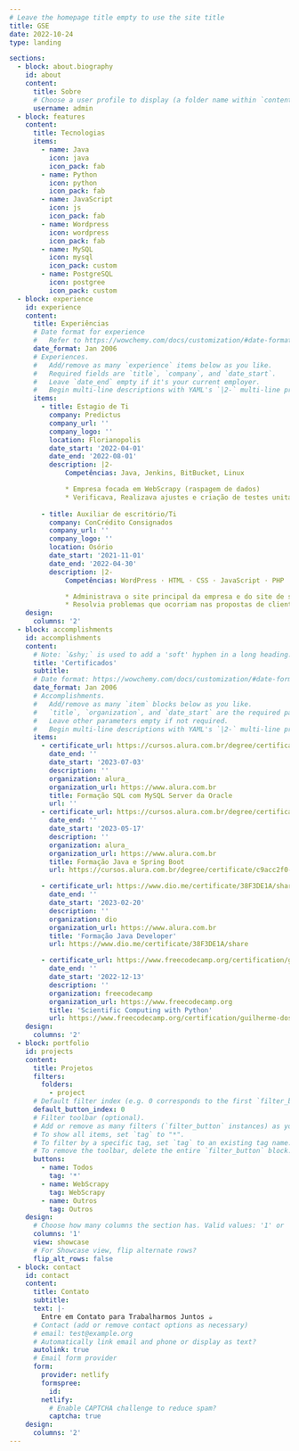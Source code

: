 ```yaml
---
# Leave the homepage title empty to use the site title
title: GSE
date: 2022-10-24
type: landing

sections:
  - block: about.biography
    id: about
    content:
      title: Sobre
      # Choose a user profile to display (a folder name within `content/authors/`)
      username: admin
  - block: features
    content:
      title: Tecnologias 
      items:
        - name: Java
          icon: java
          icon_pack: fab
        - name: Python
          icon: python
          icon_pack: fab
        - name: JavaScript
          icon: js
          icon_pack: fab
        - name: Wordpress
          icon: wordpress
          icon_pack: fab
        - name: MySQL
          icon: mysql
          icon_pack: custom
        - name: PostgreSQL
          icon: postgree
          icon_pack: custom   
  - block: experience
    id: experience
    content:
      title: Experiências
      # Date format for experience
      #   Refer to https://wowchemy.com/docs/customization/#date-format
      date_format: Jan 2006
      # Experiences.
      #   Add/remove as many `experience` items below as you like.
      #   Required fields are `title`, `company`, and `date_start`.
      #   Leave `date_end` empty if it's your current employer.
      #   Begin multi-line descriptions with YAML's `|2-` multi-line prefix.
      items:
        - title: Estagio de Ti
          company: Predictus
          company_url: ''
          company_logo: ''
          location: Florianopolis
          date_start: '2022-04-01'
          date_end: '2022-08-01'
          description: |2-
              Competências: Java, Jenkins, BitBucket, Linux

              * Empresa focada em WebScrapy (raspagem de dados)
              * Verificava, Realizava ajustes e criação de testes unitarios em Bots
              
        - title: Auxiliar de escritório/Ti
          company: ConCrédito Consignados
          company_url: ''
          company_logo: ''
          location: Osório
          date_start: '2021-11-01'
          date_end: '2022-04-30'
          description: |2-
              Competências: WordPress · HTML · CSS · JavaScript · PHP

              * Administrava o site principal da empresa e do site de suporte para vendedores.
              * Resolvia problemas que ocorriam nas propostas de clientes com os bancos de acordo com sua politica.
    design:
      columns: '2'
  - block: accomplishments
    id: accomplishments
    content:
      # Note: `&shy;` is used to add a 'soft' hyphen in a long heading.
      title: 'Certificados'
      subtitle:
      # Date format: https://wowchemy.com/docs/customization/#date-format
      date_format: Jan 2006
      # Accomplishments.
      #   Add/remove as many `item` blocks below as you like.
      #   `title`, `organization`, and `date_start` are the required parameters.
      #   Leave other parameters empty if not required.
      #   Begin multi-line descriptions with YAML's `|2-` multi-line prefix.
      items:
        - certificate_url: https://cursos.alura.com.br/degree/certificate/416d5a88-141b-4a47-a61c-fd8f4bcaba11
          date_end: ''
          date_start: '2023-07-03'
          description: ''
          organization: alura_
          organization_url: https://www.alura.com.br
          title: Formação SQL com MySQL Server da Oracle
          url: ''
        - certificate_url: https://cursos.alura.com.br/degree/certificate/c9acc2f0-c67e-41f1-8e6f-ce7bd358d72d
          date_end: ''
          date_start: '2023-05-17'
          description: ''
          organization: alura_
          organization_url: https://www.alura.com.br
          title: Formação Java e Spring Boot
          url: https://cursos.alura.com.br/degree/certificate/c9acc2f0-c67e-41f1-8e6f-ce7bd358d72d

        - certificate_url: https://www.dio.me/certificate/38F3DE1A/share
          date_end: ''
          date_start: '2023-02-20'
          description: ''
          organization: dio
          organization_url: https://www.alura.com.br
          title: 'Formação Java Developer'
          url: https://www.dio.me/certificate/38F3DE1A/share

        - certificate_url: https://www.freecodecamp.org/certification/guilherme-dos-santos-de-espindula/scientific-computing-with-python-v7
          date_end: ''
          date_start: '2022-12-13'
          description: ''
          organization: freecodecamp
          organization_url: https://www.freecodecamp.org
          title: 'Scientific Computing with Python'
          url: https://www.freecodecamp.org/certification/guilherme-dos-santos-de-espindula/scientific-computing-with-python-v7
    design:
      columns: '2'
  - block: portfolio
    id: projects
    content:
      title: Projetos
      filters:
        folders:
          - project
      # Default filter index (e.g. 0 corresponds to the first `filter_button` instance below).
      default_button_index: 0
      # Filter toolbar (optional).
      # Add or remove as many filters (`filter_button` instances) as you like.
      # To show all items, set `tag` to "*".
      # To filter by a specific tag, set `tag` to an existing tag name.
      # To remove the toolbar, delete the entire `filter_button` block.
      buttons:
        - name: Todos
          tag: '*'
        - name: WebScrapy
          tag: WebScrapy
        - name: Outros
          tag: Outros
    design:
      # Choose how many columns the section has. Valid values: '1' or '2'.
      columns: '1'
      view: showcase
      # For Showcase view, flip alternate rows?
      flip_alt_rows: false
  - block: contact
    id: contact
    content:
      title: Contato
      subtitle:
      text: |-
        Entre em Contato para Trabalharmos Juntos ☕
      # Contact (add or remove contact options as necessary)
      # email: test@example.org
      # Automatically link email and phone or display as text?
      autolink: true
      # Email form provider
      form:
        provider: netlify
        formspree:
          id:
        netlify:
          # Enable CAPTCHA challenge to reduce spam?
          captcha: true
    design:
      columns: '2'
---
```


